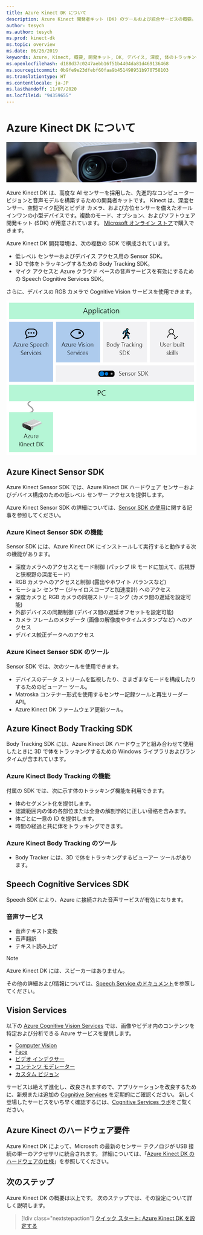 ```yaml
---
title: Azure Kinect DK について
description: Azure Kinect 開発者キット (DK) のツールおよび統合サービスの概要。
author: tesych
ms.author: tesych
ms.prod: kinect-dk
ms.topic: overview
ms.date: 06/26/2019
keywords: Azure, Kinect, 概要, 開発キット, DK, デバイス, 深度, 体のトラッキング, 音声, Cognitive Services, SDK, SDK, ファームウェア
ms.openlocfilehash: d188d37c0247aebb16f51b4404da81d469136468
ms.sourcegitcommit: 0b9fe9e23dfebf60faa9b451498951b970758103
ms.translationtype: HT
ms.contentlocale: ja-JP
ms.lasthandoff: 11/07/2020
ms.locfileid: "94359655"
---
```

# <a name="about-azure-kinect-dk"></a>Azure Kinect DK について

 ![Azure Kinect DK](./media/index/device-image.jpg)

Azure Kinect DK は、高度な AI センサーを採用した、先進的なコンピューター ビジョンと音声モデルを構築するための開発者キットです。  Kinect は、深度センサー、空間マイク配列とビデオ カメラ、および方位センサーを備えたオールインワンの小型デバイスです。複数のモード、オプション、およびソフトウェア開発キット (SDK) が用意されています。 [Microsoft オンライン ストア](https://www.microsoft.com/p/azure-kinect-dk/8pp5vxmd9nhq)で購入できます。

Azure Kinect DK 開発環境は、次の複数の SDK で構成されています。

- 低レベル センサーおよびデバイス アクセス用の Sensor SDK。
- 3D で体をトラッキングするための Body Tracking SDK。
- マイク アクセスと Azure クラウド ベースの音声サービスを有効にするための Speech Cognitive Services SDK。

さらに、デバイスの RGB カメラで Cognitive Vision サービスを使用できます。

   ![Azure Kinect SDK の図](./media/quickstarts/sdk-diagram.jpg)

## <a name="azure-kinect-sensor-sdk"></a>Azure Kinect Sensor SDK

Azure Kinect Sensor SDK では、Azure Kinect DK ハードウェア センサーおよびデバイス構成のための低レベル センサー アクセスを提供します。

Azure Kinect Sensor SDK の詳細については、[Sensor SDK の使用](about-sensor-sdk.md)に関する記事を参照してください。

### <a name="azure-kinect-sensor-sdk-features"></a>Azure Kinect Sensor SDK の機能

Sensor SDK には、Azure Kinect DK にインストールして実行すると動作する次の機能があります。

- 深度カメラへのアクセスとモード制御 (パッシブ IR モードに加えて、広視野と狭視野の深度モード) 
- RGB カメラへのアクセスと制御 (露出やホワイト バランスなど) 
- モーション センサー (ジャイロスコープと加速度計) へのアクセス 
- 深度カメラと RGB カメラの同期ストリーミング (カメラ間の遅延を設定可能) 
- 外部デバイスの同期制御 (デバイス間の遅延オフセットを設定可能) 
- カメラ フレームのメタデータ (画像の解像度やタイムスタンプなど) へのアクセス 
- デバイス較正データへのアクセス 

### <a name="azure-kinect-sensor-sdk-tools"></a>Azure Kinect Sensor SDK のツール

Sensor SDK では、次のツールを使用できます。

- デバイスのデータ ストリームを監視したり、さまざまなモードを構成したりするためのビューアー ツール。
- Matroska コンテナー形式を使用するセンサー記録ツールと再生リーダー API。
- Azure Kinect DK ファームウェア更新ツール。

## <a name="azure-kinect-body-tracking-sdk"></a>Azure Kinect Body Tracking SDK

Body Tracking SDK には、Azure Kinect DK ハードウェアと組み合わせて使用したときに 3D で体をトラッキングするための Windows ライブラリおよびランタイムが含まれています。

### <a name="azure-kinect-body-tracking-features"></a>Azure Kinect Body Tracking の機能

付属の SDK では、次に示す体のトラッキング機能を利用できます。

- 体のセグメント化を提供します。
- 認識範囲内の体の各部位または全身の解剖学的に正しい骨格を含みます。
- 体ごとに一意の ID を提供します。
- 時間の経過と共に体をトラッキングできます。

### <a name="azure-kinect-body-tracking-tools"></a>Azure Kinect Body Tracking のツール

- Body Tracker には、3D で体をトラッキングするビューアー ツールがあります。

## <a name="speech-cognitive-services-sdk"></a>Speech Cognitive Services SDK

Speech SDK により、Azure に接続された音声サービスが有効になります。

### <a name="speech-services"></a>音声サービス

- 音声テキスト変換
- 音声翻訳
- テキスト読み上げ

>[!NOTE]
>Azure Kinect DK には、スピーカーはありません。

その他の詳細および情報については、[Speech Service のドキュメント](../cognitive-services/speech-service/index.yml)を参照してください。

## <a name="vision-services"></a>Vision Services

以下の [Azure Cognitive Vision Services](https://azure.microsoft.com/services/cognitive-services/directory/vision/) では、画像やビデオ内のコンテンツを特定および分析できる Azure サービスを提供します。

- [Computer Vision](https://azure.microsoft.com/services/cognitive-services/computer-vision/)
- [Face](https://azure.microsoft.com/services/cognitive-services/face/)
- [ビデオ インデクサー](https://azure.microsoft.com/services/media-services/video-indexer/)
- [コンテンツ モデレーター](https://azure.microsoft.com/services/cognitive-services/content-moderator/)
- [カスタム ビジョン](https://azure.microsoft.com/services/cognitive-services/custom-vision-service/)

サービスは絶えず進化し、改良されますので、アプリケーションを改良するために、新規または追加の [Cognitive Services](https://azure.microsoft.com/services/cognitive-services/) を定期的にご確認ください。 新しく登場したサービスをいち早く確認するには、[Cognitive Services ラボ](https://labs.cognitive.microsoft.com/)をご覧ください。

## <a name="azure-kinect-hardware-requirements"></a>Azure Kinect のハードウェア要件

Azure Kinect DK によって、Microsoft の最新のセンサー テクノロジが USB 接続の単一のアクセサリに統合されます。 詳細については、「[Azure Kinect DK のハードウェアの仕様](hardware-specification.md)」を参照してください。

## <a name="next-steps"></a>次のステップ

Azure Kinect DK の概要は以上です。 次のステップでは、その設定について詳しく説明します。

> [!div class="nextstepaction"]
>[クイック スタート: Azure Kinect DK を設定する](set-up-azure-kinect-dk.md)